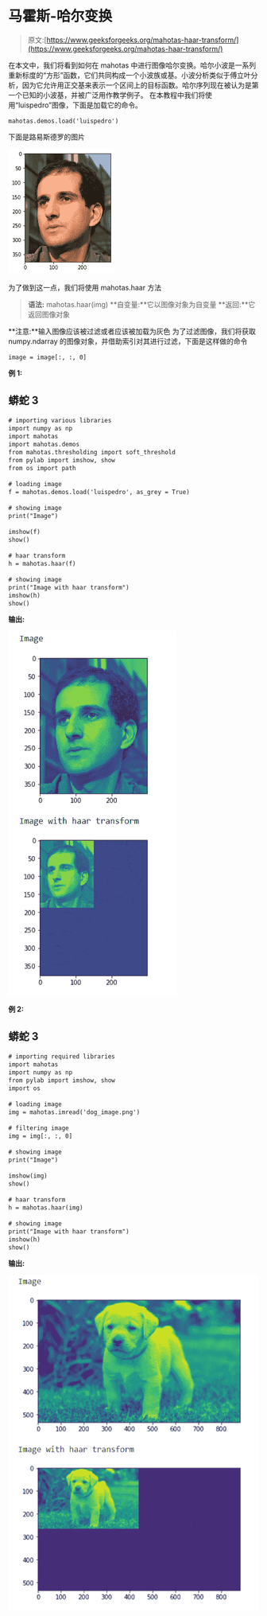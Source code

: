 # 马霍斯-哈尔变换

> 原文:[https://www.geeksforgeeks.org/mahotas-haar-transform/](https://www.geeksforgeeks.org/mahotas-haar-transform/)

在本文中，我们将看到如何在 mahotas 中进行图像哈尔变换。哈尔小波是一系列重新标度的“方形”函数，它们共同构成一个小波族或基。小波分析类似于傅立叶分析，因为它允许用正交基来表示一个区间上的目标函数。哈尔序列现在被认为是第一个已知的小波基，并被广泛用作教学例子。
在本教程中我们将使用“luispedro”图像，下面是加载它的命令。

```
mahotas.demos.load('luispedro')
```

下面是路易斯德罗的图片

![](img/af76849307e7da8176a40c662f761c77.png)

为了做到这一点，我们将使用 mahotas.haar 方法

> **语法:** mahotas.haar(img)
> **自变量:**它以图像对象为自变量
> **返回:**它返回图像对象

**注意:**输入图像应该被过滤或者应该被加载为灰色
为了过滤图像，我们将获取 numpy.ndarray 的图像对象，并借助索引对其进行过滤，下面是这样做的命令

```
image = image[:, :, 0]
```

**例 1:**

## 蟒蛇 3

```
# importing various libraries
import numpy as np
import mahotas
import mahotas.demos
from mahotas.thresholding import soft_threshold
from pylab import imshow, show
from os import path

# loading image
f = mahotas.demos.load('luispedro', as_grey = True)

# showing image
print("Image")

imshow(f)
show()

# haar transform
h = mahotas.haar(f)

# showing image
print("Image with haar transform")
imshow(h)
show()
```

**输出:**

![](img/97ce479822968d7b26efdf96326f2840.png)

**例 2:**

## 蟒蛇 3

```
# importing required libraries
import mahotas
import numpy as np
from pylab import imshow, show
import os

# loading image
img = mahotas.imread('dog_image.png')

# filtering image
img = img[:, :, 0]

# showing image
print("Image")

imshow(img)
show()

# haar transform
h = mahotas.haar(img)

# showing image
print("Image with haar transform")
imshow(h)
show()
```

**输出:**

![](img/5133f552d4dfaa103e26b2823c11dc2b.png)